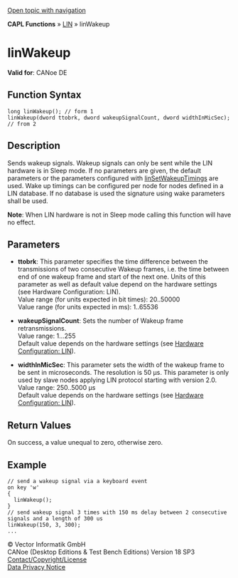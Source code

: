 [Open topic with navigation](../../../../../CANoeDEFamily.htm#Topics/CAPLFunctions/LIN/Functions/CAPLfunctionLINWakeUp.md)

**CAPL Functions** » [LIN](../CAPLfunctionsLINOverview.md) » linWakeup

# linWakeup

**Valid for**: CANoe DE

## Function Syntax

```plaintext
long linWakeup(); // form 1
linWakeup(dword ttobrk, dword wakeupSignalCount, dword widthInMicSec); // from 2
```

## Description

Sends wakeup signals. Wakeup signals can only be sent while the LIN hardware is in Sleep mode. If no parameters are given, the default parameters or the parameters configured with [linSetWakeupTimings](CAPLfunctionLINSetWakeupTimings.md) are used. Wake up timings can be configured per node for nodes defined in a LIN database. If no database is used the signature using wake parameters shall be used.

**Note**: When LIN hardware is not in Sleep mode calling this function will have no effect.

## Parameters

- **ttobrk**: This parameter specifies the time difference between the transmissions of two consecutive Wakeup frames, i.e. the time between end of one wakeup frame and start of the next one. Units of this parameter as well as default value depend on the hardware settings (see Hardware Configuration: LIN).  
  Value range (for units expected in bit times): 20..50000  
  Value range (for units expected in ms): 1..65536

- **wakeupSignalCount**: Sets the number of Wakeup frame retransmissions.  
  Value range: 1…255  
  Default value depends on the hardware settings (see [Hardware Configuration: LIN](../CAPLfunctionsLINHardwareConfiguration.md)).

- **widthInMicSec**: This parameter sets the width of the wakeup frame to be sent in microseconds. The resolution is 50 µs. This parameter is only used by slave nodes applying LIN protocol starting with version 2.0.  
  Value range: 250..5000 µs  
  Default value depends on the hardware settings (see [Hardware Configuration: LIN](../CAPLfunctionsLINHardwareConfiguration.md)).

## Return Values

On success, a value unequal to zero, otherwise zero.

## Example

```plaintext
// send a wakeup signal via a keyboard event
on key 'w'
{
  linWakeup();
}
// send wakeup signal 3 times with 150 ms delay between 2 consecutive signals and a length of 300 us
linWakeup(150, 3, 300);
...
```

© Vector Informatik GmbH  
CANoe (Desktop Editions & Test Bench Editions) Version 18 SP3  
[Contact/Copyright/License](../../../Shared/ContactCopyrightLicense.md)  
[Data Privacy Notice](https://www.vector.com/int/en/company/get-info/privacy-policy/)

